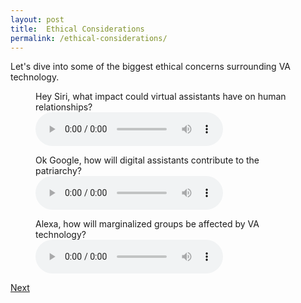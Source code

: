 ```yaml
---
layout: post
title:  Ethical Considerations
permalink: /ethical-considerations/
---
```

Let's dive into some of the biggest ethical concerns surrounding VA technology.
<figure>
    <figcaption>Hey Siri, what impact could virtual assistants have on human relationships?</figcaption>
    <audio
        controls
        src="/assets/audio/human_connection.mp3">
            <a href="/assets/audio/human_connection.mp3">
            </a>
    </audio>
</figure>

<figure>
    <figcaption>Ok Google, how will digital assistants contribute to the patriarchy?</figcaption>
    <audio
        controls
        src="/assets/audio/misogyny.mp3">
            <a href="/assets/audio/misogyny.mp3">
            </a>
    </audio>
</figure>

<figure>
    <figcaption>Alexa, how will marginalized groups be affected by VA technology?</figcaption>
    <audio
        controls
        src="/assets/audio/intersectionality.mp3">
            <a href="/assets/audio/intersectionality.mp3">
            </a>
    </audio>
</figure>

<a class="github-button" href="https://nishamcnealis.github.io/hagura/solutions/" data-icon="octicon-star" data-size="large" data-show-count="true" aria-label="Next: Solutions">Next</a>